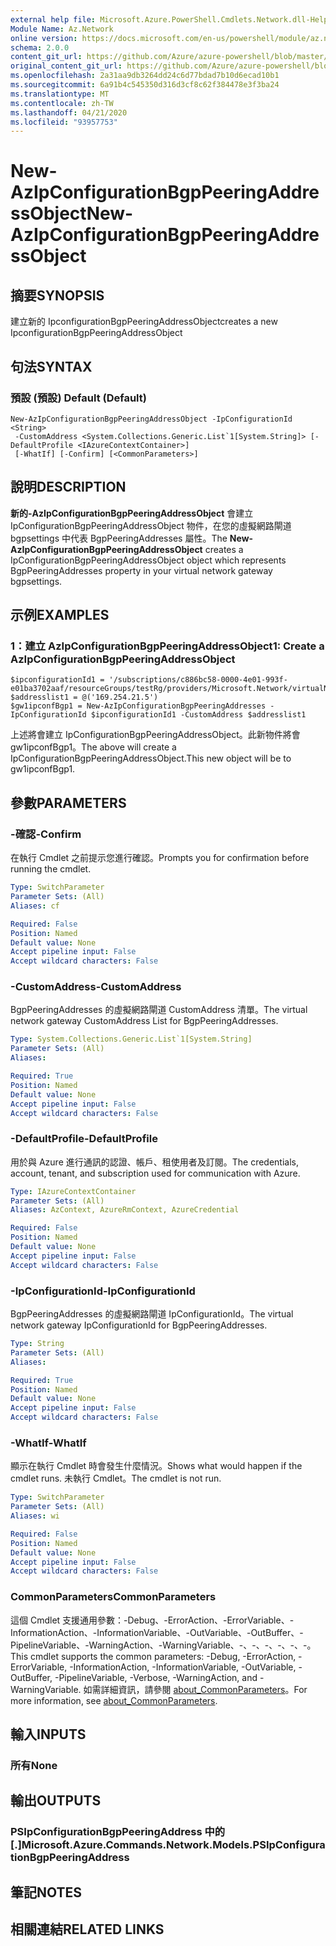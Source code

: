 ```yaml
---
external help file: Microsoft.Azure.PowerShell.Cmdlets.Network.dll-Help.xml
Module Name: Az.Network
online version: https://docs.microsoft.com/en-us/powershell/module/az.network/new-azipconfigurationbgppeeringaddressobject
schema: 2.0.0
content_git_url: https://github.com/Azure/azure-powershell/blob/master/src/Network/Network/help/New-AzIpConfigurationBgpPeeringAddressObject.md
original_content_git_url: https://github.com/Azure/azure-powershell/blob/master/src/Network/Network/help/New-AzIpConfigurationBgpPeeringAddressObject.md
ms.openlocfilehash: 2a31aa9db3264dd24c6d77bdad7b10d6ecad10b1
ms.sourcegitcommit: 6a91b4c545350d316d3cf8c62f384478e3f3ba24
ms.translationtype: MT
ms.contentlocale: zh-TW
ms.lasthandoff: 04/21/2020
ms.locfileid: "93957753"
---
```

# <span data-ttu-id="b7ed5-101">New-AzIpConfigurationBgpPeeringAddressObject</span><span class="sxs-lookup"><span data-stu-id="b7ed5-101">New-AzIpConfigurationBgpPeeringAddressObject</span></span>

## <span data-ttu-id="b7ed5-102">摘要</span><span class="sxs-lookup"><span data-stu-id="b7ed5-102">SYNOPSIS</span></span>
<span data-ttu-id="b7ed5-103">建立新的 IpconfigurationBgpPeeringAddressObject</span><span class="sxs-lookup"><span data-stu-id="b7ed5-103">creates a new IpconfigurationBgpPeeringAddressObject</span></span>

## <span data-ttu-id="b7ed5-104">句法</span><span class="sxs-lookup"><span data-stu-id="b7ed5-104">SYNTAX</span></span>

### <span data-ttu-id="b7ed5-105">預設 (預設) </span><span class="sxs-lookup"><span data-stu-id="b7ed5-105">Default (Default)</span></span>
```
New-AzIpConfigurationBgpPeeringAddressObject -IpConfigurationId <String>
 -CustomAddress <System.Collections.Generic.List`1[System.String]> [-DefaultProfile <IAzureContextContainer>]
 [-WhatIf] [-Confirm] [<CommonParameters>]
```
## <span data-ttu-id="b7ed5-106">說明</span><span class="sxs-lookup"><span data-stu-id="b7ed5-106">DESCRIPTION</span></span>
<span data-ttu-id="b7ed5-107">**新的-AzIpConfigurationBgpPeeringAddressObject** 會建立 IpConfigurationBgpPeeringAddressObject 物件，在您的虛擬網路閘道 bgpsettings 中代表 BgpPeeringAddresses 屬性。</span><span class="sxs-lookup"><span data-stu-id="b7ed5-107">The **New-AzIpConfigurationBgpPeeringAddressObject** creates a IpConfigurationBgpPeeringAddressObject object which represents BgpPeeringAddresses property in your virtual network gateway bgpsettings.</span></span>

## <span data-ttu-id="b7ed5-108">示例</span><span class="sxs-lookup"><span data-stu-id="b7ed5-108">EXAMPLES</span></span>

### <span data-ttu-id="b7ed5-109">1：建立 AzIpConfigurationBgpPeeringAddressObject</span><span class="sxs-lookup"><span data-stu-id="b7ed5-109">1: Create a AzIpConfigurationBgpPeeringAddressObject</span></span>
```
$ipconfigurationId1 = '/subscriptions/c886bc58-0000-4e01-993f-e01ba3702aaf/resourceGroups/testRg/providers/Microsoft.Network/virtualNetworkGateways/gw1/ipConfigurations/default'
$addresslist1 = @('169.254.21.5')
$gw1ipconfBgp1 = New-AzIpConfigurationBgpPeeringAddresses -IpConfigurationId $ipconfigurationId1 -CustomAddress $addresslist1
```

<span data-ttu-id="b7ed5-110">上述將會建立 IpConfigurationBgpPeeringAddressObject。此新物件將會 gw1ipconfBgp1。</span><span class="sxs-lookup"><span data-stu-id="b7ed5-110">The above will create a IpConfigurationBgpPeeringAddressObject.This new object will be to gw1ipconfBgp1.</span></span>

## <span data-ttu-id="b7ed5-111">參數</span><span class="sxs-lookup"><span data-stu-id="b7ed5-111">PARAMETERS</span></span>

### <span data-ttu-id="b7ed5-112">-確認</span><span class="sxs-lookup"><span data-stu-id="b7ed5-112">-Confirm</span></span>
<span data-ttu-id="b7ed5-113">在執行 Cmdlet 之前提示您進行確認。</span><span class="sxs-lookup"><span data-stu-id="b7ed5-113">Prompts you for confirmation before running the cmdlet.</span></span>

```yaml
Type: SwitchParameter
Parameter Sets: (All)
Aliases: cf

Required: False
Position: Named
Default value: None
Accept pipeline input: False
Accept wildcard characters: False
```

### <span data-ttu-id="b7ed5-114">-CustomAddress</span><span class="sxs-lookup"><span data-stu-id="b7ed5-114">-CustomAddress</span></span>
<span data-ttu-id="b7ed5-115">BgpPeeringAddresses 的虛擬網路閘道 CustomAddress 清單。</span><span class="sxs-lookup"><span data-stu-id="b7ed5-115">The virtual network gateway CustomAddress List for BgpPeeringAddresses.</span></span>

```yaml
Type: System.Collections.Generic.List`1[System.String]
Parameter Sets: (All)
Aliases:

Required: True
Position: Named
Default value: None
Accept pipeline input: False
Accept wildcard characters: False
```

### <span data-ttu-id="b7ed5-116">-DefaultProfile</span><span class="sxs-lookup"><span data-stu-id="b7ed5-116">-DefaultProfile</span></span>
<span data-ttu-id="b7ed5-117">用於與 Azure 進行通訊的認證、帳戶、租使用者及訂閱。</span><span class="sxs-lookup"><span data-stu-id="b7ed5-117">The credentials, account, tenant, and subscription used for communication with Azure.</span></span>

```yaml
Type: IAzureContextContainer
Parameter Sets: (All)
Aliases: AzContext, AzureRmContext, AzureCredential

Required: False
Position: Named
Default value: None
Accept pipeline input: False
Accept wildcard characters: False
```

### <span data-ttu-id="b7ed5-118">-IpConfigurationId</span><span class="sxs-lookup"><span data-stu-id="b7ed5-118">-IpConfigurationId</span></span>
<span data-ttu-id="b7ed5-119">BgpPeeringAddresses 的虛擬網路閘道 IpConfigurationId。</span><span class="sxs-lookup"><span data-stu-id="b7ed5-119">The virtual network gateway IpConfigurationId for BgpPeeringAddresses.</span></span>

```yaml
Type: String
Parameter Sets: (All)
Aliases:

Required: True
Position: Named
Default value: None
Accept pipeline input: False
Accept wildcard characters: False
```

### <span data-ttu-id="b7ed5-120">-WhatIf</span><span class="sxs-lookup"><span data-stu-id="b7ed5-120">-WhatIf</span></span>
<span data-ttu-id="b7ed5-121">顯示在執行 Cmdlet 時會發生什麼情況。</span><span class="sxs-lookup"><span data-stu-id="b7ed5-121">Shows what would happen if the cmdlet runs.</span></span>
<span data-ttu-id="b7ed5-122">未執行 Cmdlet。</span><span class="sxs-lookup"><span data-stu-id="b7ed5-122">The cmdlet is not run.</span></span>

```yaml
Type: SwitchParameter
Parameter Sets: (All)
Aliases: wi

Required: False
Position: Named
Default value: None
Accept pipeline input: False
Accept wildcard characters: False
```

### <span data-ttu-id="b7ed5-123">CommonParameters</span><span class="sxs-lookup"><span data-stu-id="b7ed5-123">CommonParameters</span></span>
<span data-ttu-id="b7ed5-124">這個 Cmdlet 支援通用參數：-Debug、-ErrorAction、-ErrorVariable、-InformationAction、-InformationVariable、-OutVariable、-OutBuffer、-PipelineVariable、-WarningAction、-WarningVariable、-、-、-、-、-、-。</span><span class="sxs-lookup"><span data-stu-id="b7ed5-124">This cmdlet supports the common parameters: -Debug, -ErrorAction, -ErrorVariable, -InformationAction, -InformationVariable, -OutVariable, -OutBuffer, -PipelineVariable, -Verbose, -WarningAction, and -WarningVariable.</span></span> <span data-ttu-id="b7ed5-125">如需詳細資訊，請參閱 [about_CommonParameters](http://go.microsoft.com/fwlink/?LinkID=113216)。</span><span class="sxs-lookup"><span data-stu-id="b7ed5-125">For more information, see [about_CommonParameters](http://go.microsoft.com/fwlink/?LinkID=113216).</span></span>

## <span data-ttu-id="b7ed5-126">輸入</span><span class="sxs-lookup"><span data-stu-id="b7ed5-126">INPUTS</span></span>

### <span data-ttu-id="b7ed5-127">所有</span><span class="sxs-lookup"><span data-stu-id="b7ed5-127">None</span></span>

## <span data-ttu-id="b7ed5-128">輸出</span><span class="sxs-lookup"><span data-stu-id="b7ed5-128">OUTPUTS</span></span>

### <span data-ttu-id="b7ed5-129">PSIpConfigurationBgpPeeringAddress 中的 [.]</span><span class="sxs-lookup"><span data-stu-id="b7ed5-129">Microsoft.Azure.Commands.Network.Models.PSIpConfigurationBgpPeeringAddress</span></span>

## <span data-ttu-id="b7ed5-130">筆記</span><span class="sxs-lookup"><span data-stu-id="b7ed5-130">NOTES</span></span>

## <span data-ttu-id="b7ed5-131">相關連結</span><span class="sxs-lookup"><span data-stu-id="b7ed5-131">RELATED LINKS</span></span>
